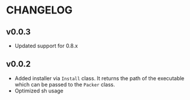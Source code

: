# CHANGELOG

## v0.0.3
* Updated support for 0.8.x

## v0.0.2

* Added installer via `Install` class. It returns the path of the executable which can be passed to the `Packer` class.
* Optimized sh usage
